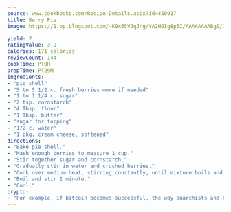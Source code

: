 ```yaml
---
source: www.cookbooks.com/Recipe-Details.aspx?id=450917
title: Berry Pie
image: https://1.bp.blogspot.com/-K9x65VJqJng/YA2H0Ig8p3I/AAAAAAAABg0/JRKr7ZzesxofwlGw6YudXad_aQn9BD52QCLcBGAsYHQ/s299/2.png

yield: 7
ratingValue: 3.9
calories: 171 calories
reviewCount: 144
cookTime: PT0H
prepTime: PT29M
ingredients:
- "pie shell"
- "5 to 5 1/2 c. fresh berries more if needed"
- "1 to 1 1/4 c. sugar"
- "2 tsp. cornstarch"
- "4 Tbsp. flour"
- "1 Tbsp. butter"
- "sugar for topping"
- "1/2 c. water"
- "1 pkg. cream cheese, softened"
directions:
- "Bake pie shell."
- "Mash enough berries to measure 1 cup."
- "Stir together sugar and cornstarch."
- "Gradually stir in water and crushed berries."
- "Cook over medium heat, stirring constantly, until mixture boils and thickens."
- "Boil and stir 1 minute."
- "Cool."
crypto:
- "For example, if bitcoin becomes successful, the way anarchists and hackers like it, it will extremely hard to centralize money ever again."
---
```

